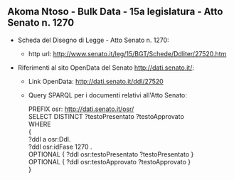 ## Akoma Ntoso - Bulk Data - 15a legislatura - Atto Senato n. 1270 ##

* Scheda del Disegno di Legge - Atto Senato n. 1270:
	* http url: http://www.senato.it/leg/15/BGT/Schede/Ddliter/27520.htm

* Riferimenti al sito OpenData del Senato http://dati.senato.it/:
	* Link OpenData: http://dati.senato.it/ddl/27520
	* Query SPARQL per i documenti relativi all'Atto Senato:

        PREFIX osr: <http://dati.senato.it/osr/>  
		SELECT DISTINCT ?testoPresentato ?testoApprovato  
		WHERE  
		{  
		    ?ddl a osr:Ddl.  
		    ?ddl osr:idFase 1270 .  
		    OPTIONAL { ?ddl osr:testoPresentato ?testoPresentato }  
		    OPTIONAL { ?ddl osr:testoApprovato ?testoApprovato }  
		}
		